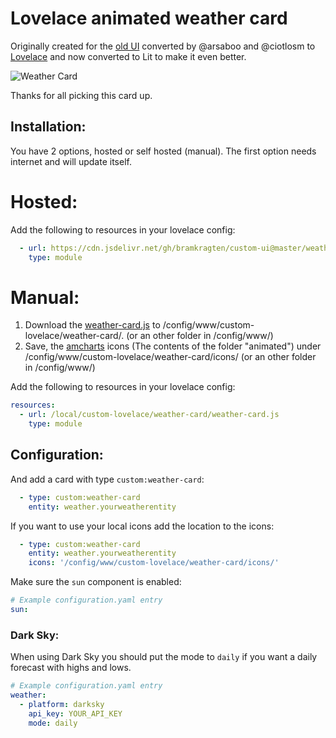 # Lovelace animated weather card

Originally created for the [old UI](https://community.home-assistant.io/t/custom-ui-weather-state-card-with-a-question/23008) converted by @arsaboo and @ciotlosm to [Lovelace](https://community.home-assistant.io/t/custom-ui-weather-state-card-with-a-question/23008/291) and now converted to Lit to make it even better.

![Weather Card](https://community-home-assistant-assets.s3.amazonaws.com/original/2X/b/bfc33a394c9cffd891028cc7efffd3b78f741d05.gif)

Thanks for all picking this card up.

## Installation:

You have 2 options, hosted or self hosted (manual). The first option needs internet and will update itself.

# Hosted:
Add the following to resources in your lovelace config:

```yaml
  - url: https://cdn.jsdelivr.net/gh/bramkragten/custom-ui@master/weather-card/weather-card.min.js
    type: module
```

# Manual:
1. Download the [weather-card.js](https://raw.githubusercontent.com/bramkragten/custom-ui/master/weather-card/weather-card.js) to /config/www/custom-lovelace/weather-card/. (or an other folder in /config/www/)
2. Save, the [amcharts](https://www.amcharts.com/free-animated-svg-weather-icons/) icons (The contents of the folder "animated") under /config/www/custom-lovelace/weather-card/icons/ (or an other folder in /config/www/)

Add the following to resources in your lovelace config:
```yaml
resources:
  - url: /local/custom-lovelace/weather-card/weather-card.js
    type: module
```
## Configuration:

And add a card with type `custom:weather-card`:
```yaml
  - type: custom:weather-card
    entity: weather.yourweatherentity
```

If you want to use your local icons add the location to the icons:
```yaml
  - type: custom:weather-card
    entity: weather.yourweatherentity
    icons: '/config/www/custom-lovelace/weather-card/icons/'
```

Make sure the `sun` component is enabled:
```yaml
# Example configuration.yaml entry
sun:
```
### Dark Sky:
When using Dark Sky you should put the mode to `daily` if you want a daily forecast with highs and lows.
```yaml
# Example configuration.yaml entry
weather:
  - platform: darksky
    api_key: YOUR_API_KEY
    mode: daily
```
